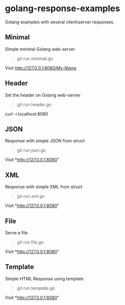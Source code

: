 golang-response-examples
========================

Golang examples with several client\server responses.

## Minimal

Simple minimal Golang web-server

> git run minimal.go

Visit *http://127.0.0.1:8080/My-Name*

## Header

Set the header on Golang web-server

> git run header.go

curl -i localhost:8080

## JSON

Response with simple JSON from struct

> git run json.go

Visit *http://127.0.0.1:8080"

## XML

Response with simple XML from struct

> git run xml.go

Visit *http://127.0.0.1:8080"

## File

Serve a file

> git run file.go

Visit *http://127.0.0.1:8080"

## Template

Simple HTML Response using template

> git run template.go

Visit *http://127.0.0.1:8080"